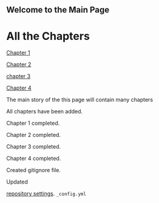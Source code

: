 ## Welcome to the Main Page


# All the Chapters

[Chapter 1](https://adegbayi-adeosun25.github.io/github-story-2019/chapter01.html)

[Chapter 2]()

[chapter 3]()

[Chapter 4]()

The main story of the this page will contain many chapters

All  chapters have been added.


Chapter 1 completed.
<br>

Chapter 2 completed.
<br>

Chapter 3 completed.
<br>

Chapter 4 completed.


Created gitignore file.

Updated






 [repository settings](https://github.com/adegbayi-adeosun25/github-story-2019/settings). `_config.yml` 




